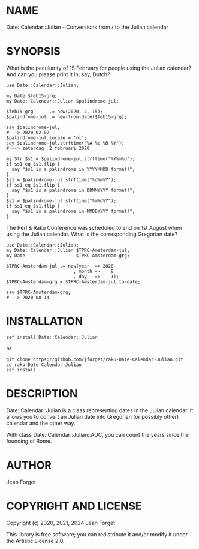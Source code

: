 NAME
====

Date::Calendar::Julian - Conversions from / to the Julian calendar

SYNOPSIS
========

What is  the peculiarity of  15 February  for people using  the Julian
calendar? And can you please print it in, say, Dutch?

```
use Date::Calendar::Julian;

my Date $feb15-grg;
my Date::Calendar::Julian $palindrome-jul;

$feb15-grg      .= new(2020, 2, 15);
$palindrome-jul .= new-from-date($feb15-grg);

say $palindrome-jul;
# --> 2020-02-02
$palindrome-jul.locale = 'nl';
say $palindrome-jul.strftime("%A %e %B %Y");
# --> zaterdag  2 februari 2020

my Str $s1 = $palindrome-jul.strftime("%Y%m%d");
if $s1 eq $s1.flip {
  say "$s1 is a palindrome in YYYYMMDD format!";
}
$s1 = $palindrome-jul.strftime("%d%m%Y");
if $s1 eq $s1.flip {
  say "$s1 is a palindrome in DDMMYYYY format!";
}
$s1 = $palindrome-jul.strftime("%m%d%Y");
if $s1 eq $s1.flip {
  say "$s1 is a palindrome in MMDDYYYY format!";
}
```

The Perl  & Raku Conference  was scheduled to  end on 1st  August when
using the Julian calendar. What is the corresponding Gregorian date?

```
use Date::Calendar::Julian;
my Date::Calendar::Julian $TPRC-Amsterdam-jul;
my Date                   $TPRC-Amsterdam-grg;

$TPRC-Amsterdam-jul .= new(year  => 2020
                         , month =>    8
                         , day   =>    1);
$TPRC-Amsterdam-grg = $TPRC-Amsterdam-jul.to-date;

say $TPRC-Amsterdam-grg;
# --> 2020-08-14

```

INSTALLATION
============

```shell
zef install Date::Calendar::Julian
```

or

```shell
git clone https://github.com/jforget/raku-Date-Calendar-Julian.git
cd raku-Date-Calendar-Julian
zef install .
```

DESCRIPTION
===========

Date::Calendar::Julian  is a  class representing  dates in  the Julian
calendar. It allows  you to convert an Julian date  into Gregorian (or
possibly other) calendar and the other way.

With class Date::Calendar::Julian::AUC, you  can count the years since
the founding of Rome.

AUTHOR
======

Jean Forget <J2N-FORGET at orange dot fr>

COPYRIGHT AND LICENSE
=====================

Copyright (c) 2020, 2021, 2024 Jean Forget

This library is  free software; you can redistribute  it and/or modify
it under the Artistic License 2.0.

